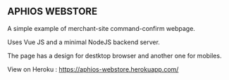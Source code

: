 APHIOS WEBSTORE
----------------

A simple example of merchant-site command-confirm webpage.

Uses Vue JS and a minimal NodeJS backend server.

The page has a design for destktop browser and another one for mobiles.

View on Heroku : https://aphios-webstore.herokuapp.com/

